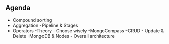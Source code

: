 ## Agenda

- Compound sorting
- Aggregation
  -Pipeline & Stages
- Operators
  -Theory - Choose wisely
  -MongoCompass
  -CRUD - Update & Delete
  -MongoDB & Nodes - Overall architecture
  
